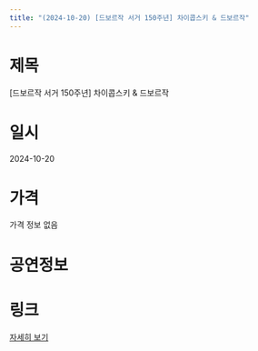 ```yaml
---
title: "(2024-10-20) [드보르작 서거 150주년] 차이콥스키 & 드보르작"
---
```


# 제목
[드보르작 서거 150주년] 차이콥스키 & 드보르작

# 일시
2024-10-20

# 가격
가격 정보 없음

# 공연정보
  
  


# 링크
[자세히 보기](https://www.sac.or.kr/site/main/show/show_view?SN=62285 "https://www.sac.or.kr/site/main/show/show_view?SN=62285")
